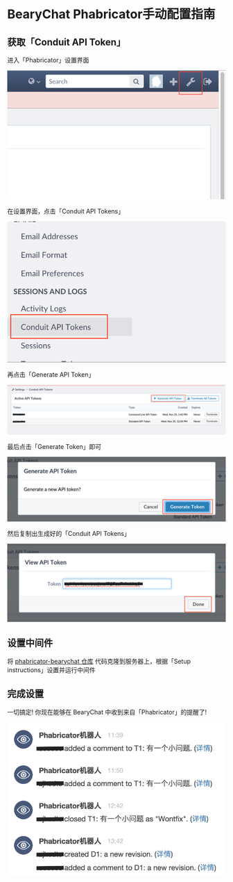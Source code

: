 # BearyChat Phabricator手动配置指南

## 获取「Conduit API Token」

进入「Phabricator」设置界面

![](/images/tutorial/phabricator_settings.png)

在设置界面，点击「Conduit API Tokens」

![](/images/tutorial/phabricator_token_settings.png)

再点击「Generate API Token」

![](/images/tutorial/phabricator_generate_token.png)

最后点击「Generate Token」即可

![](/images/tutorial/phabricator_generate_token_confirm.png)

然后复制出生成好的「Conduit API Tokens」

![](/images/tutorial/phabricator_copy_token.png)

## 设置中间件

将 [phabricator-bearychat 仓库](https://github.com/bearyinnovative/phabricator-bearychat) 代码克隆到服务器上，根据「Setup instructions」设置并运行中间件

## 完成设置

一切搞定! 你现在能够在 BearyChat 中收到来自「Phabricator」的提醒了!

![](/images/tutorial/phabricator_in_bearychat.png)
